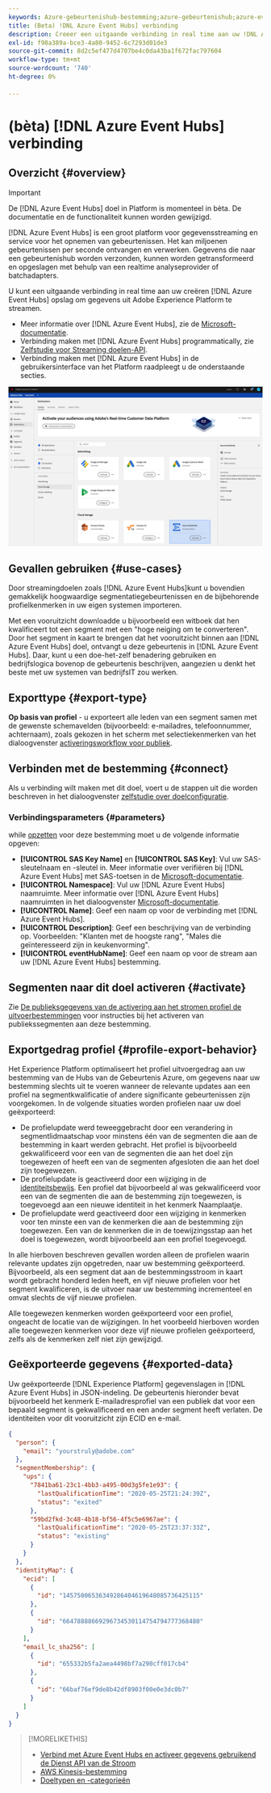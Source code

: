 ```yaml
---
keywords: Azure-gebeurtenishub-bestemming;azure-gebeurtenishub;azure-eventhub
title: (Beta) !DNL Azure Event Hubs] verbinding
description: Creeer een uitgaande verbinding in real time aan uw !DNL Azure Event Hubs] opslag aan stroomgegevens van Experience Platform.
exl-id: f98a389a-bce3-4a80-9452-6c7293d01de3
source-git-commit: 8d2c5ef477d4707be4c0da43ba1f672fac797604
workflow-type: tm+mt
source-wordcount: '740'
ht-degree: 0%

---
```


# (bèta) [!DNL Azure Event Hubs] verbinding

## Overzicht {#overview}

>[!IMPORTANT]
>
>De [!DNL Azure Event Hubs] doel in Platform is momenteel in bèta. De documentatie en de functionaliteit kunnen worden gewijzigd.

[!DNL Azure Event Hubs] is een groot platform voor gegevensstreaming en service voor het opnemen van gebeurtenissen. Het kan miljoenen gebeurtenissen per seconde ontvangen en verwerken. Gegevens die naar een gebeurtenishub worden verzonden, kunnen worden getransformeerd en opgeslagen met behulp van een realtime analyseprovider of batchadapters.

U kunt een uitgaande verbinding in real time aan uw creëren [!DNL Azure Event Hubs] opslag om gegevens uit Adobe Experience Platform te streamen.

* Meer informatie over [!DNL Azure Event Hubs], zie de [Microsoft-documentatie](https://docs.microsoft.com/en-us/azure/event-hubs/event-hubs-about).
* Verbinding maken met [!DNL Azure Event Hubs] programmatically, zie [Zelfstudie voor Streaming doelen-API](../../api/streaming-destinations.md).
* Verbinding maken met [!DNL Azure Event Hubs] in de gebruikersinterface van het Platform raadpleegt u de onderstaande secties.

![AWS Kinesis in de gebruikersinterface](../../assets/catalog/cloud-storage/event-hubs/catalog.png)

## Gevallen gebruiken {#use-cases}

Door streamingdoelen zoals [!DNL Azure Event Hubs]kunt u bovendien gemakkelijk hoogwaardige segmentatiegebeurtenissen en de bijbehorende profielkenmerken in uw eigen systemen importeren.

Met een vooruitzicht downloadde u bijvoorbeeld een witboek dat hen kwalificeert tot een segment met een &quot;hoge neiging om te converteren&quot;. Door het segment in kaart te brengen dat het vooruitzicht binnen aan [!DNL Azure Event Hubs] doel, ontvangt u deze gebeurtenis in [!DNL Azure Event Hubs]. Daar, kunt u een doe-het-zelf benadering gebruiken en bedrijfslogica bovenop de gebeurtenis beschrijven, aangezien u denkt het beste met uw systemen van bedrijfsIT zou werken.

## Exporttype {#export-type}

**Op basis van profiel** - u exporteert alle leden van een segment samen met de gewenste schemavelden (bijvoorbeeld: e-mailadres, telefoonnummer, achternaam), zoals gekozen in het scherm met selectiekenmerken van het dialoogvenster [activeringsworkflow voor publiek](../../ui/activate-streaming-profile-destinations.md#select-attributes).

## Verbinden met de bestemming {#connect}

Als u verbinding wilt maken met dit doel, voert u de stappen uit die worden beschreven in het dialoogvenster [zelfstudie over doelconfiguratie](../../ui/connect-destination.md).

### Verbindingsparameters {#parameters}

while [opzetten](../../ui/connect-destination.md) voor deze bestemming moet u de volgende informatie opgeven:

* **[!UICONTROL SAS Key Name]** en **[!UICONTROL SAS Key]**: Vul uw SAS-sleutelnaam en -sleutel in. Meer informatie over verifiëren bij [!DNL Azure Event Hubs] met SAS-toetsen in de [Microsoft-documentatie](https://docs.microsoft.com/en-us/azure/event-hubs/authenticate-shared-access-signature).
* **[!UICONTROL Namespace]**: Vul uw [!DNL Azure Event Hubs] naamruimte. Meer informatie over [!DNL Azure Event Hubs] naamruimten in het dialoogvenster [Microsoft-documentatie](https://docs.microsoft.com/en-us/azure/event-hubs/event-hubs-create#create-an-event-hubs-namespace).
* **[!UICONTROL Name]**: Geef een naam op voor de verbinding met [!DNL Azure Event Hubs].
* **[!UICONTROL Description]**: Geef een beschrijving van de verbinding op.  Voorbeelden: &quot;Klanten met de hoogste rang&quot;, &quot;Males die geïnteresseerd zijn in keukenvorming&quot;.
* **[!UICONTROL eventHubName]**: Geef een naam op voor de stream aan uw [!DNL Azure Event Hubs] bestemming.

## Segmenten naar dit doel activeren {#activate}

Zie [De publieksgegevens van de activering aan het stromen profiel de uitvoerbestemmingen](../../ui/activate-streaming-profile-destinations.md) voor instructies bij het activeren van publiekssegmenten aan deze bestemming.

## Exportgedrag profiel {#profile-export-behavior}

Het Experience Platform optimaliseert het profiel uitvoergedrag aan uw bestemming van de Hubs van de Gebeurtenis Azure, om gegevens naar uw bestemming slechts uit te voeren wanneer de relevante updates aan een profiel na segmentkwalificatie of andere significante gebeurtenissen zijn voorgekomen. In de volgende situaties worden profielen naar uw doel geëxporteerd:

* De profielupdate werd teweeggebracht door een verandering in segmentlidmaatschap voor minstens één van de segmenten die aan de bestemming in kaart werden gebracht. Het profiel is bijvoorbeeld gekwalificeerd voor een van de segmenten die aan het doel zijn toegewezen of heeft een van de segmenten afgesloten die aan het doel zijn toegewezen.
* De profielupdate is geactiveerd door een wijziging in de [identiteitsbewijs](/help/xdm/field-groups/profile/identitymap.md). Een profiel dat bijvoorbeeld al was gekwalificeerd voor een van de segmenten die aan de bestemming zijn toegewezen, is toegevoegd aan een nieuwe identiteit in het kenmerk Naamplaatje.
* De profielupdate werd geactiveerd door een wijziging in kenmerken voor ten minste een van de kenmerken die aan de bestemming zijn toegewezen. Een van de kenmerken die in de toewijzingsstap aan het doel is toegewezen, wordt bijvoorbeeld aan een profiel toegevoegd.

In alle hierboven beschreven gevallen worden alleen de profielen waarin relevante updates zijn opgetreden, naar uw bestemming geëxporteerd. Bijvoorbeeld, als een segment dat aan de bestemmingsstroom in kaart wordt gebracht honderd leden heeft, en vijf nieuwe profielen voor het segment kwalificeren, is de uitvoer naar uw bestemming incrementeel en omvat slechts de vijf nieuwe profielen.

Alle toegewezen kenmerken worden geëxporteerd voor een profiel, ongeacht de locatie van de wijzigingen. In het voorbeeld hierboven worden alle toegewezen kenmerken voor deze vijf nieuwe profielen geëxporteerd, zelfs als de kenmerken zelf niet zijn gewijzigd.

## Geëxporteerde gegevens {#exported-data}

Uw geëxporteerde [!DNL Experience Platform] gegevenslagen in [!DNL Azure Event Hubs] in JSON-indeling. De gebeurtenis hieronder bevat bijvoorbeeld het kenmerk E-mailadresprofiel van een publiek dat voor een bepaald segment is gekwalificeerd en een ander segment heeft verlaten. De identiteiten voor dit vooruitzicht zijn ECID en e-mail.

```json
{
  "person": {
    "email": "yourstruly@adobe.com"
  },
  "segmentMembership": {
    "ups": {
      "7841ba61-23c1-4bb3-a495-00d3g5fe1e93": {
        "lastQualificationTime": "2020-05-25T21:24:39Z",
        "status": "exited"
      },
      "59bd2fkd-3c48-4b18-bf56-4f5c5e6967ae": {
        "lastQualificationTime": "2020-05-25T23:37:33Z",
        "status": "existing"
      }
    }
  },
  "identityMap": {
    "ecid": [
      {
        "id": "14575006536349286404619648085736425115"
      },
      {
        "id": "66478888669296734530114754794777368480"
      }
    ],
    "email_lc_sha256": [
      {
        "id": "655332b5fa2aea4498bf7a290cff017cb4"
      },
      {
        "id": "66baf76ef9de8b42df8903f00e0e3dc0b7"
      }
    ]
  }
}
```


>[!MORELIKETHIS]
>
>* [Verbind met Azure Event Hubs en activeer gegevens gebruikend de Dienst API van de Stroom](../../api/streaming-destinations.md)
>* [AWS Kinesis-bestemming](./amazon-kinesis.md)
>* [Doeltypen en -categorieën](../../destination-types.md)

